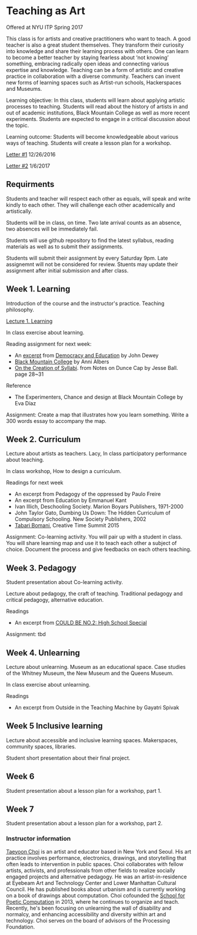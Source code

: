 # Teaching as Art
 
Offered at NYU ITP Spring 2017 

This class is for artists and creative practitioners who want to teach. A good teacher is also a great student themselves. They transform their curiosity into knowledge and share their learning process with others. One can learn to become a better teacher by staying fearless about ‘not knowing’ something, embracing radically open ideas and connecting various expertise and knowledge. Teaching can be a form of artistic and creative practice in collaboration with a diverse community. Teachers can invent new forms of learning spaces such as Artist-run schools, Hackerspaces and Museums.  

Learning objective: In this class, students will learn about applying artistic processes to teaching. Students will read about the history of artists in and out of academic institutions, Black Mountain College as well as more recent experiments. Students are expected to engage in a critical discussion about the topic.  

Learning outcome: Students will become knowledgeable about various ways of teaching. Students will create a lesson plan for a workshop. 


[Letter #1](https://github.com/tchoi8/teachingasart/blob/master/letters/letter1.md) 12/26/2016  

[Letter #2](https://github.com/tchoi8/teachingasart/blob/master/letters/letter2.md) 1/6/2017


## Requirments

Students and teacher will respect each other as equals, will speak and write kindly to each other. They will challenge each other academically and artistically.  
 
Students will be in class, on time. Two late arrival counts as an absence, two absences will be immediately fail.

Students will use github repository to find the latest syllabus, reading materials as well as to submit their assignments. 

Students will submit their assignment by every Saturday 9pm. Late assignemnt will not be considered for review. Stuents may update their assignment after initial submission and after class. 

 
## Week 1. Learning

Introduction of the course and the instructor's practice. Teaching philosophy.

[Lecture 1. Learning](https://tchoi8.github.io/teachingasart/lecture1.html)

In class exercise about learning.

Reading assignment for next week: 

- An [excerpt](https://github.com/tchoi8/teachingasart/blob/master/readings/democracyandeducation.md) from [Democracy and Education](https://www.gutenberg.org/files/852/852-h/852-h.htm) by John Dewey
- [Black Mountain College](http://albersfoundation.org/teaching/anni-albers/texts/#tab2) by Anni Albers  
- [On the Creation of Syllabi](https://github.com/tchoi8/teachingasart/blob/master/readings/creationofsyllabi.md). from Notes on Dunce Cap by Jesse Ball. page 28~31


Reference

- The Experimenters, Chance and design at Black Mountain College by Eva Díaz

Assignment: Create a map that illustrates how you learn something. Write a 300 words essay to accompany the map.  

## Week 2. Curriculum

Lecture about artists as teachers. Lacy,
In class participatory performance about teaching.  

In class workshop, How to design a curriculum. 

Readings for next week 
 
- An excerpt from Pedagogy of the oppressed by Paulo Freire 
- An excerpt from Education by Emmanuel Kant 
- Ivan Illich, Deschooling Society. Marion Boyars Publishers, 1971-2000
- John Taylor Gato, Dumbing Us Down: The Hidden Curriculum of Compulsory Schooling. New Society Publishers, 2002 
- [Tabari Bomani](http://creativetime.org/summit/2015/11/13/tabari-zaid-bomani/), Creative Time Summit 2015 

Assignment: Co-learning activity. You will pair up with a student in class. You will share learning map and use it to teach each other a subject of choice. Document the process and give feedbacks on each others teaching.   

## Week 3. Pedagogy 

Student presentation about Co-learning activity. 

Lecture about pedagogy, the craft of teaching. Traditional pedagogy and critical pedagogy, alternative education.  

Readings

- An excerpt from [COULD BE NO.2: High School Special](http://mediacityseoul.kr/2016/en/project/could-be-no-2) 


Assignment: tbd

## Week 4. Unlearning 

Lecture about unlearning. Museum as an educational space. Case studies of the Whitney Museum, the New Museum and the Queens Museum. 
 
In class exercise about unlearning.
 
Readings

- An excerpt from Outside in the Teaching Machine by Gayatri Spivak 

## Week 5 Inclusive learning 

Lecture about accessible and inclusive learning spaces. Makerspaces, community spaces, libraries. 

Student short presentation about their final project. 

## Week 6

Student presentation about a lesson plan for a workshop, part 1. 

## Week 7

Student presentation about a lesson plan for a workshop, part 2. 


### Instructor information
 
[Taeyoon Choi](http://taeyoonchoi.com) is an artist and educator based in New York and Seoul. His art practice involves performance, electronics, drawings, and storytelling that often leads to intervention in public spaces. Choi collaborates with fellow artists, activists, and professionals from other fields to realize socially engaged projects and alternative pedagogy. He was an artist-in-residence at Eyebeam Art and Technology Center and Lower Manhattan Cultural Council. He has published books about urbanism and is currently working on a book of drawings about computation. Choi cofounded the [School for Poetic Computation](http://sfpc.io) in 2013, where he continues to organize and teach. Recently, he's been focusing on unlearning the wall of disability and normalcy, and enhancing accessibility and diversity within art and technology. Choi serves on the board of advisors of the Processing Foundation. 
 